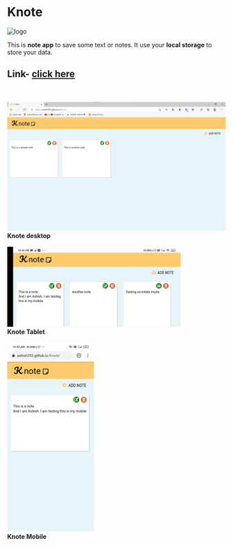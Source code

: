 # Knote

<img src="https://ashish293.github.io/Knote/images/favicon.png" alt="logo" height="150px" />

<p>
	This is <strong>note app</strong> to save some text or notes. It use your
	<strong>local storage</strong> to store your data.
</p>

<h2>Link- <a href="https://ashish293.github.io/Knote/"> click here</a></h2> <br /><br />

<div>
	<img width="600px" src="images/Knote-desktop.png" alt="" /><br />
	<strong>Knote desktop</strong>
</div>
<br>
<div>
	<img width="400px" src="images/Knote-tab.jpg" alt="" /><br />
	<strong>Knote Tablet</strong>
</div>
<br>
<div>
	<img width="200px" src="images/Knote-mobile.jpg" alt="" /><br />
	<strong>Knote Mobile</strong>
</div>
